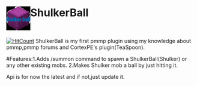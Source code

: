 <h1>ShulkerBall<img src="https://raw.githubusercontent.com/Poustmal/ShulkerBall/master/ShulkerBall.jpg" height="64" width="64" align="left"></img></h1>
<br />
      
[![HitCount](http://hits.dwyl.io/Saxavlax001/Poustmal/ShulkerBall.svg)](http://hits.dwyl.io/Saxavlax001/Poustmal/ShulkerBall)
ShulkerBall is my first pmmp plugin using my knowledge about pmmp,pmmp forums and CortexPE's plugin(TeaSpoon).

#Features:1.Adds /summon command to spawn a ShulkerBall(Shulker) or any other existing mobs.
2.Makes Shulker mob a ball by just hitting it.

Api is for now the latest and if not,just update it.
